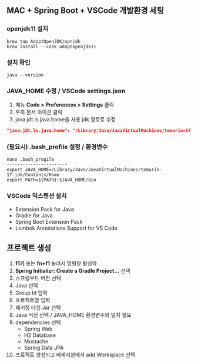 ## MAC + Spring Boot + VSCode 개발환경 세팅
### openjdk11 설치
```
brew tap AdoptOpenJDK/opnjdk
brew install --cask adoptopenjdk11
```

### 설치 확인
```
java --version
```

### JAVA_HOME 수정 / VSCode settings.json
1. 메뉴 **Code > Preferences > Settings** 클릭
2. 우측 문서 아이콘 클릭
3. java.jdt.ls.java.home을 사용 jdk 경로로 수정
```json
"java.jdt.ls.java.home": "/Library/Java/JavaVirtualMachines/temurin-17.jdk/Contents/Home",
```

### (필요시) .bash_profile 설정 / 환경변수
```
nano .bash_progile
-----------------------
export JAVA_HOME=/Library/Java/JavaVirtualMachines/temurin-17.jdk/Contents/Home
export PATH=${PATH}:$JAVA_HOME/bin
```

### VSCode 익스텐션 설치
- Extension Pack for Java
- Gradle for Java
- Spring Boot Extension Pack
- Lombok Annotations Support for VS Code

## 프로젝트 생성
1. **f1키** 또는 **fn+f1** 눌러서 명령창 활성하
2. **Spring Initializr: Create a Gradle Project...** 선택
3. 스프링부트 버전 선택
4. Java 선택
5. Group Id 입력
6. 프로젝트명 입력
7. 패키징 타입 Jar 선택
8. Java 버전 선택 / JAVA_HOME 환경변수와 일치 필요
9. dependencies 선택
    - Spring Web
    - H2 Database
    - Mustache
    - Spring Data JPA
10. 프로젝트 생성되고 메세지창에서 add Workspace 선택


